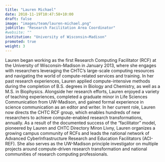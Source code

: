 ```yaml
---
title: "Lauren Michael"
date: 2018-11-19T10:47:58+10:00
draft: false
image: "images/team/lauren-michael.png"
jobtitle: "Research Facilitation Area Coordinator"
#website: ""
institution: "University of Wisconsin–Madison"
promoted: true
weight: 3
---
```


Lauren began working as the first Research Computing Facilitator (RCF) at the University of Wisconsin-Madison in January 2013, where she engages with researchers leveraging the CHTC’s large-scale computing resources and navigating the world of compute-related services and training. In her past research experiences, Lauren applied compute-intensive methods during the completion of B.S. degrees in Biology and Chemistry, as well as a M.S. in Biophysics. Alongside her research efforts, Lauren enjoyed a variety of teaching experiences, completed a graduate minor in Life Sciences Communication from UW-Madison, and gained formal experience in science communication as an editor and writer. In her current role, Lauren now directs the CHTC RCF group, which enables hundreds of new researchers to achieve compute-enabled research transformations, annually.
As a result of the documented success of the “facilitator” model, pioneered by Lauren and CHTC Directory Miron Livny, Lauren organizes a growing campus community of RCFs and leads the national network of Advanced CyberInfrastructure Research and Education Facilitators (ACI-REF). She also serves as the UW-Madison principle investigator on multiple projects around compute-driven research transformation and national communities of research computing professionals.